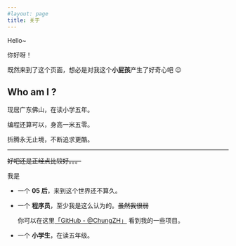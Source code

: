 ```yaml
---
#layout: page
title: 关于
---
```


Hello~

你好呀！

既然来到了这个页面，想必是对我这个**小屁孩**产生了好奇心吧 😉 

## Who am I ?

现居广东佛山，在读小学五年。

编程还算可以，身高一米五零。

折腾永无止境，不断追求更酷。

------

~~好吧还是正经点比较好。。。~~

我是

- 一个 **05 后**，来到这个世界还不算久。
- 一个 **程序员**，至少我是这么认为的。~~虽然我很弱~~ 
  
  你可以在这里[「GitHub - @ChungZH」](https://github.com/ChungZH) 看到我的一些项目。
- 一个 **小学生**，在读五年级。